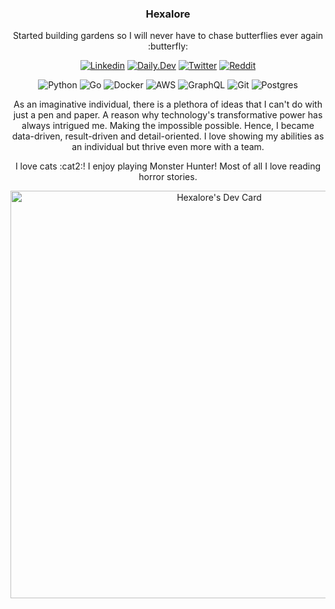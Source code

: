 <h3 align="center">Hexalore</h3>

<p align="center">Started building gardens so I will never have to chase butterflies ever again :butterfly:</p> 

<p align="center">
  <a href="https://www.linkedin.com/in/mimahsioson" target="_blank"><img alt="Linkedin" src="https://img.shields.io/badge/LinkedIn-0077B5?style=for-the-badge&logo=linkedin&logoColor=white"></a> 
  <a href="https://app.daily.dev/hexalore" target="_blank"><img alt="Daily.Dev" src="https://img.shields.io/badge/daily.dev-CE3DF3?style=for-the-badge&logo=daily.dev&logoColor=white"></a>
  <a href="https://x.com/hexa_lore" target="_blank"><img alt="Twitter" src="https://img.shields.io/badge/twitter-000000?style=for-the-badge&logo=X&logoColor=white"></a>
  <a href="https://www.reddit.com/user/hexalore/" target="_blank"><img alt="Reddit" src="https://img.shields.io/badge/Reddit-FF4500?style=for-the-badge&logo=reddit&logoColor=white"></a>
</p>

<p align="center">
        <img src="https://github.com/user-attachments/assets/110f10d1-8599-4169-a6e4-c9a651ffddf9" alt="Python">
        <img src="https://github.com/user-attachments/assets/b9fd7f1b-2473-416f-b29f-8bb7aa2c0eaa" alt="Go">
        <img src="https://github.com/user-attachments/assets/eb78dc15-599d-4dc7-8930-433572b08677" alt="Docker">
        <img src="https://github.com/user-attachments/assets/f9a056c8-e328-4305-a6dc-6a76be64e0b1" alt="AWS">
        <img src="https://github.com/user-attachments/assets/4693658e-f1fe-407b-91f3-950605617a41" alt="GraphQL">
        <img src="https://github.com/user-attachments/assets/3ec359c4-ee07-41a6-ad91-48ca95d39366" alt="Git">
        <img src="https://github.com/user-attachments/assets/69656529-d688-4d4e-b101-ef2edbd42c68" alt="Postgres">
</p>

<p align="center">As an imaginative individual, there is a plethora of ideas that I can't do with just a pen and paper. A reason why technology's transformative power has always intrigued me. Making the impossible possible. Hence, I became data-driven, result-driven and detail-oriented. I love showing my abilities as an individual but thrive even more with a team.</p>

<p align="center">I love cats :cat2:! I enjoy playing Monster Hunter! Most of all I love reading horror stories.</p>

<p align="center">
<a href="https://app.daily.dev/hexalore"><img src="https://api.daily.dev/devcards/v2/lOYY3FBkVyjcBki4opzB3.png?type=wide&r=n1g" width="652" alt="Hexalore's Dev Card"/></a>
</p>
